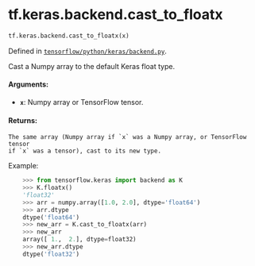<div itemscope itemtype="http://developers.google.com/ReferenceObject">
<meta itemprop="name" content="tf.keras.backend.cast_to_floatx" />
<meta itemprop="path" content="Stable" />
</div>

# tf.keras.backend.cast_to_floatx

``` python
tf.keras.backend.cast_to_floatx(x)
```



Defined in [`tensorflow/python/keras/backend.py`](/code/stable/tensorflow/python/keras/backend.py).

Cast a Numpy array to the default Keras float type.

#### Arguments:

* <b>`x`</b>: Numpy array or TensorFlow tensor.


#### Returns:

    The same array (Numpy array if `x` was a Numpy array, or TensorFlow tensor
    if `x` was a tensor), cast to its new type.

Example:
```python
    >>> from tensorflow.keras import backend as K
    >>> K.floatx()
    'float32'
    >>> arr = numpy.array([1.0, 2.0], dtype='float64')
    >>> arr.dtype
    dtype('float64')
    >>> new_arr = K.cast_to_floatx(arr)
    >>> new_arr
    array([ 1.,  2.], dtype=float32)
    >>> new_arr.dtype
    dtype('float32')
```